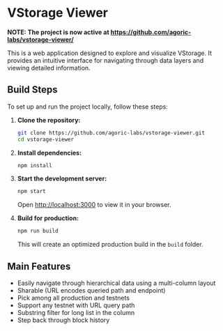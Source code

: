 # VStorage Viewer

**NOTE: The project is now active at https://github.com/agoric-labs/vstorage-viewer/**

This is a web application designed to explore and visualize VStorage. It provides an intuitive interface for navigating through data layers and viewing detailed information.

## Build Steps

To set up and run the project locally, follow these steps:

1. **Clone the repository:**
   ```bash
   git clone https://github.com/agoric-labs/vstorage-viewer.git
   cd vstorage-viewer
   ```

2. **Install dependencies:**
   ```bash
   npm install
   ```

3. **Start the development server:**
   ```bash
   npm start
   ```

   Open [http://localhost:3000](http://localhost:3000) to view it in your browser.

4. **Build for production:**
   ```bash
   npm run build
   ```

   This will create an optimized production build in the `build` folder.

## Main Features

- Easily navigate through hierarchical data using a multi-column layout
- Sharable (URL encodes queried path and endpoint)
- Pick among all production and testnets
- Support any testnet with URL query path
- Substring filter for long list in the column
- Step back through block history
